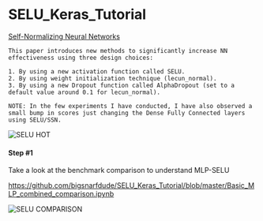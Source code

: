 # SELU_Keras_Tutorial

[Self-Normalizing Neural Networks](https://arxiv.org/abs/1706.02515)

```
This paper introduces new methods to significantly increase NN effectiveness using three design choices:

1. By using a new activation function called SELU. 
2. By using weight initialization technique (lecun_normal).
3. By using a new Dropout function called AlphaDropout (set to a default value around 0.1 for lecun_normal).

NOTE: In the few experiments I have conducted, I have also observed a small bump in scores just changing the Dense Fully Connected layers using SELU/SSN.

```

![SELU HOT](https://github.com/bigsnarfdude/SELU_Keras_Tutorial/blob/master/seluSoHotRightNow.jpg)


#### Step #1

Take a look at the benchmark comparison to understand MLP-SELU

https://github.com/bigsnarfdude/SELU_Keras_Tutorial/blob/master/Basic_MLP_combined_comparison.ipynb

![SELU COMPARISON](https://github.com/bigsnarfdude/SELU_Keras_Tutorial/blob/master/sleu.png)

